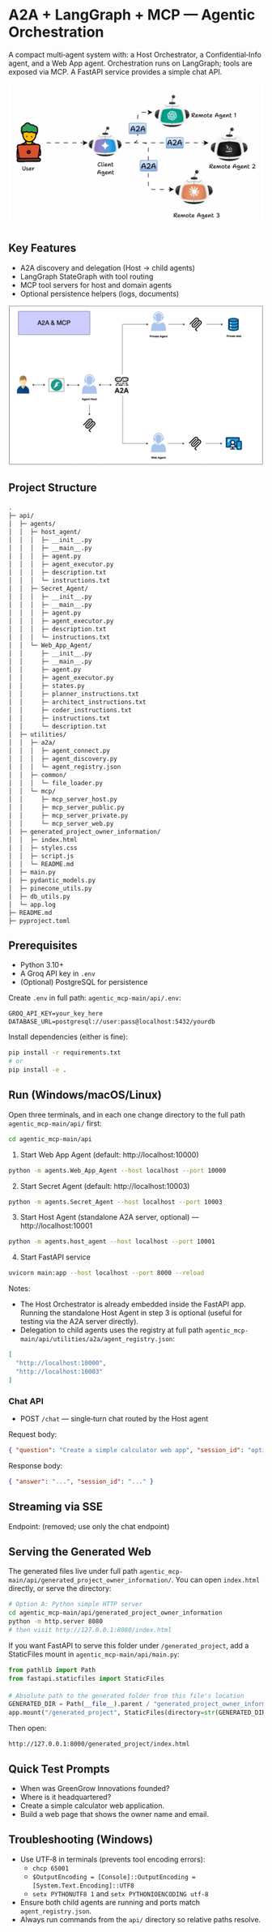 # A2A + LangGraph + MCP — Agentic Orchestration

A compact multi‑agent system with: a Host Orchestrator, a Confidential‑Info agent, and a Web App agent. Orchestration runs on LangGraph; tools are exposed via MCP. A FastAPI service provides a simple chat API.

![Overview](docs/image.png)

## Key Features
- A2A discovery and delegation (Host → child agents)
- LangGraph StateGraph with tool routing
- MCP tool servers for host and domain agents
- Optional persistence helpers (logs, documents)

![Agents](docs/image1.png)

## Project Structure
```
.
├─ api/
│  ├─ agents/
│  │  ├─ host_agent/
│  │  │  ├─ __init__.py
│  │  │  ├─ __main__.py
│  │  │  ├─ agent.py
│  │  │  ├─ agent_executor.py
│  │  │  ├─ description.txt
│  │  │  └─ instructions.txt
│  │  ├─ Secret_Agent/
│  │  │  ├─ __init__.py
│  │  │  ├─ __main__.py
│  │  │  ├─ agent.py
│  │  │  ├─ agent_executor.py
│  │  │  ├─ description.txt
│  │  │  └─ instructions.txt
│  │  └─ Web_App_Agent/
│  │     ├─ __init__.py
│  │     ├─ __main__.py
│  │     ├─ agent.py
│  │     ├─ agent_executor.py
│  │     ├─ states.py
│  │     ├─ planner_instructions.txt
│  │     ├─ architect_instructions.txt
│  │     ├─ coder_instructions.txt
│  │     ├─ instructions.txt
│  │     └─ description.txt
│  ├─ utilities/
│  │  ├─ a2a/
│  │  │  ├─ agent_connect.py
│  │  │  ├─ agent_discovery.py
│  │  │  └─ agent_registry.json
│  │  ├─ common/
│  │  │  └─ file_loader.py
│  │  └─ mcp/
│  │     ├─ mcp_server_host.py
│  │     ├─ mcp_server_public.py
│  │     ├─ mcp_server_private.py
│  │     └─ mcp_server_web.py
│  ├─ generated_project_owner_information/
│  │  ├─ index.html
│  │  ├─ styles.css
│  │  ├─ script.js
│  │  └─ README.md
│  ├─ main.py
│  ├─ pydantic_models.py
│  ├─ pinecone_utils.py
│  ├─ db_utils.py
│  └─ app.log
├─ README.md
├─ pyproject.toml
```

## Prerequisites
- Python 3.10+
- A Groq API key in `.env`
- (Optional) PostgreSQL for persistence

Create `.env` in full path: `agentic_mcp-main/api/.env`:
```env
GROQ_API_KEY=your_key_here
DATABASE_URL=postgresql://user:pass@localhost:5432/yourdb
```

Install dependencies (either is fine):
```bash
pip install -r requirements.txt
# or
pip install -e .
```

## Run (Windows/macOS/Linux)
Open three terminals, and in each one change directory to the full path `agentic_mcp-main/api/` first:
```bash
cd agentic_mcp-main/api
```

1) Start Web App Agent (default: http://localhost:10000)
```bash
python -m agents.Web_App_Agent --host localhost --port 10000
```

2) Start Secret Agent (default: http://localhost:10003)
```bash
python -m agents.Secret_Agent --host localhost --port 10003
```

3) Start Host Agent (standalone A2A server, optional) — http://localhost:10001
```bash
python -m agents.host_agent --host localhost --port 10001
```

4) Start FastAPI service
```bash
uvicorn main:app --host localhost --port 8000 --reload
```

Notes:
- The Host Orchestrator is already embedded inside the FastAPI app. Running the standalone Host Agent in step 3 is optional (useful for testing via the A2A server directly).
- Delegation to child agents uses the registry at full path `agentic_mcp-main/api/utilities/a2a/agent_registry.json`:
```json
[
  "http://localhost:10000",
  "http://localhost:10003"
]
```

### Chat API
- POST `/chat` — single‑turn chat routed by the Host agent

Request body:
```json
{ "question": "Create a simple calculator web app", "session_id": "optional" }
```

Response body:
```json
{ "answer": "...", "session_id": "..." }
```

## Streaming via SSE
Endpoint: (removed; use only the chat endpoint)

## Serving the Generated Web
The generated files live under full path `agentic_mcp-main/api/generated_project_owner_information/`. You can open `index.html` directly, or serve the directory:

```bash
# Option A: Python simple HTTP server
cd agentic_mcp-main/api/generated_project_owner_information
python -m http.server 8080
# then visit http://127.0.0.1:8080/index.html
```

If you want FastAPI to serve this folder under `/generated_project`, add a StaticFiles mount in `agentic_mcp-main/api/main.py`:
```python
from pathlib import Path
from fastapi.staticfiles import StaticFiles

# Absolute path to the generated folder from this file's location
GENERATED_DIR = Path(__file__).parent / "generated_project_owner_information"
app.mount("/generated_project", StaticFiles(directory=str(GENERATED_DIR)), name="generated")
```
Then open:
```
http://127.0.0.1:8000/generated_project/index.html
```

## Quick Test Prompts
- When was GreenGrow Innovations founded?
- Where is it headquartered?
- Create a simple calculator web application.
- Build a web page that shows the owner name and email.

## Troubleshooting (Windows)
- Use UTF‑8 in terminals (prevents tool encoding errors):
  - `chcp 65001`
  - `$OutputEncoding = [Console]::OutputEncoding = [System.Text.Encoding]::UTF8`
  - `setx PYTHONUTF8 1` and `setx PYTHONIOENCODING utf-8`
- Ensure both child agents are running and ports match `agent_registry.json`.
- Always run commands from the `api/` directory so relative paths resolve.
